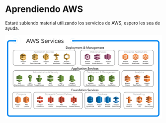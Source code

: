 # Aprendiendo AWS

Estaré subiendo material utilizando los servicios de AWS, espero les sea de ayuda.

<p align="center">
  <img src="aws/crear-cuenta-aws/images/1.webp" />
</p>